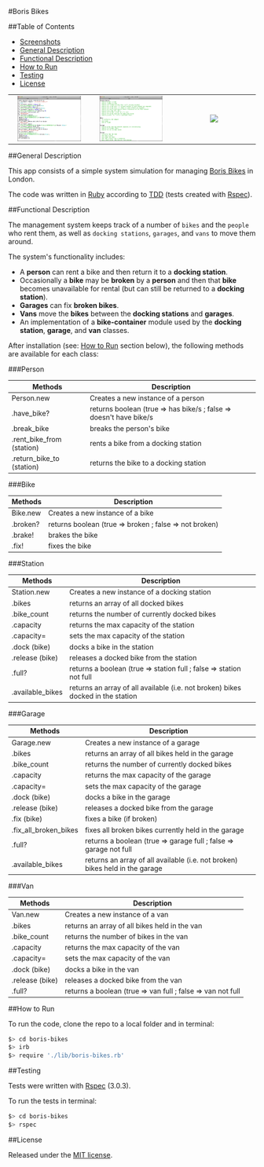 #Boris Bikes

##Table of Contents

* [Screenshots](#screenshots)
* [General Description](#general-description)
* [Functional Description](#functional-description)
* [How to Run](#how-to-run)
* [Testing](#testing)
* [License](#license)

<table>
	<tr>
		<td align="center" width="200px">
			<a href="https://raw.githubusercontent.com/nadavmatalon/boris-bikes/master/images/boris_bikes_1.jpg">
				<img src="images/boris_bikes_1.jpg" height="92px" />
			</a>
		</td>
		<td align="center" width="200px">
			<a href="https://raw.githubusercontent.com/nadavmatalon/boris-bikes/master/images/boris_bikes_2.jpg">
				<img src="images/boris_bikes_2.jpg" height="92px" />
			</a>
		</td>
		<td align="center" width="200px">
			<a href="https://raw.githubusercontent.com/nadavmatalon/boris-bikes/master/images/boris_bikes_3.jpg">
				<img src="images/boris_bikes.jpg" height="92px" />
			</a>
		</td>
	</tr>
</table>


##General Description

This app consists of a simple system simulation for managing 
[Boris Bikes](http://en.wikipedia.org/wiki/Barclays_Cycle_Hire) in London. 

The code was written in [Ruby](https://www.ruby-lang.org/en/) according to 
[TDD](http://en.wikipedia.org/wiki/Test-driven_development) 
(tests created with [Rspec](http://rspec.info/)).


##Functional Description

The management system keeps track of a number of `bikes` and the `people` who rent them, 
as well as `docking stations`, `garages`, and `vans` to move them around.

The system's functionality includes:
* A __person__ can rent a bike and then return it to a __docking station__. 
* Occasionally a __bike__ may be __broken__ by a __person__ and then that __bike__
  becomes unavailable for rental (but can still be returned to a __docking station__).
* __Garages__ can fix __broken bikes__.
* __Vans__ move the __bikes__ between the __docking stations__ and __garages__.
* An implementation of a __bike-container__ module used by the __docking station__,
  __garage__, and __van__ classes.

After installation (see: [How to Run]((#how-to-run)) section below), the following methods 
are available for each class:

###Person

| Methods                   | Description                                                        |
|---------------------------|--------------------------------------------------------------------|
| Person.new                | Creates a new instance of a person                                 |
| .have_bike?               | returns boolean (true => has bike/s ; false => doesn't have bike/s |
| .break_bike               | breaks the person's bike                                           |
| .rent_bike_from (station) | rents a bike from a docking station                                |
| .return_bike_to (station) | returns the bike to a docking station                              |


###Bike

| Methods  | Description                                            |
|----------|--------------------------------------------------------|
| Bike.new | Creates a new instance of a bike                       |
| .broken? | returns boolean (true => broken ; false => not broken) |
| .brake!  | brakes the bike                                        |
| .fix!    | fixes the bike                                         |


###Station

| Methods          | Description                                                                     |
|------------------|---------------------------------------------------------------------------------|
| Station.new      | Creates a new instance of a docking station                                     |
| .bikes           | returns an array of all docked bikes                                            |
| .bike_count      | returns the number of currently docked bikes                                    |
| .capacity        | returns the max capacity of the station                                         |
| .capacity=       | sets the max capacity of the station                                            |
| .dock (bike)     | docks a bike in the station                                                     |
| .release (bike)  | releases a docked bike from the station                                         |
| .full?           | returns a boolean (true => station full ; false => station not full             |
| .available_bikes | returns an array of all available (i.e. not broken) bikes docked in the station |


###Garage

| Methods               | Description                                                                  |
|-----------------------|------------------------------------------------------------------------------|
| Garage.new            | Creates a new instance of a  garage                                          |
| .bikes                | returns an array of all bikes held in the garage                             |
| .bike_count           | returns the number of currently docked bikes                                 |
| .capacity             | returns the max capacity of the garage                                       |
| .capacity=            | sets the max capacity of the garage                                          |
| .dock (bike)          | docks a bike in the garage                                                   |
| .release (bike)       | releases a docked bike from the garage                                       |
| .fix (bike)           | fixes a bike (if broken)                                                     |
| .fix_all_broken_bikes | fixes all broken bikes currently held in the garage                          |
| .full?                | returns a boolean (true => garage full ; false => garage not full            |
| .available_bikes      | returns an array of all available (i.e. not broken) bikes held in the garage |


###Van

| Methods         | Description                                                 |
|-----------------|-------------------------------------------------------------|
| Van.new         | Creates a new instance of a van                             |
| .bikes          | returns an array of all bikes held in the van               |
| .bike_count     | returns the number of bikes in the van                      |
| .capacity       | returns the max capacity of the van                         |
| .capacity=      | sets the max capacity of the van                            |
| .dock (bike)    | docks a bike in the van                                     |
| .release (bike) | releases a docked bike from the van                         |
| .full?          | returns a boolean (true => van full ; false => van not full |



##How to Run

To run the code, clone the repo to a local folder and in terminal:

```bash
$> cd boris-bikes
$> irb
$> require './lib/boris-bikes.rb'
```

##Testing

Tests were written with [Rspec](http://rspec.info/) (3.0.3).

To run the tests in terminal: 

```bash
$> cd boris-bikes
$> rspec
```

##License

<p>Released under the <a href="http://www.opensource.org/licenses/MIT">MIT license</a>.</p>


